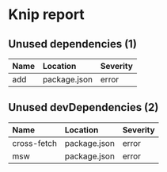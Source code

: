# Knip report

## Unused dependencies (1)

| Name | Location     | Severity |
| :--- | :----------- | :------- |
| add  | package.json | error    |

## Unused devDependencies (2)

| Name        | Location     | Severity |
| :---------- | :----------- | :------- |
| cross-fetch | package.json | error    |
| msw         | package.json | error    |
